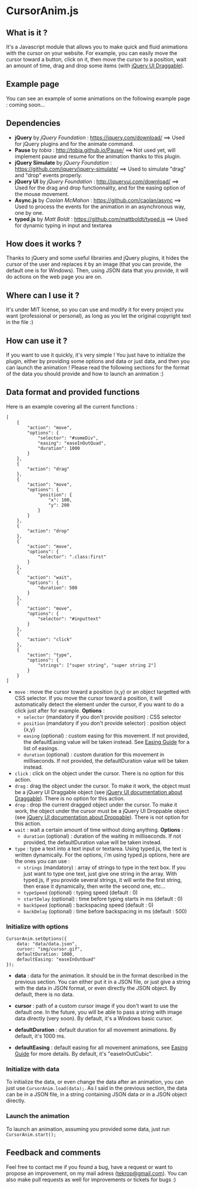 # CursorAnim.js

## What is it ?
It's a Javascript module that allows you to make quick and fluid animations with the cursor on your website. For example, you can easily move the cursor toward a button, click on it, then move the cursor to a position, wait an amount of time, drag and drop some items (with [jQuery UI Draggable](http://jqueryui.com/draggable/)).

## Example page
You can see an example of some animations on the following example page : coming soon...

## Dependencies
- **jQuery** by *jQuery Foundation* : https://jquery.com/download/ ==> Used for jQuery plugins and for the animate command.
- **Pause** by *tobia* : http://tobia.github.io/Pause/ ==> Not used yet, will implement pause and resume for the animation thanks to this plugin.
- **jQuery Simulate** by *jQuery Foundation* : https://github.com/jquery/jquery-simulate/ ==> Used to simulate "drag" and "drop" events properly.
- **jQuery UI** by *jQuery Foundation* : http://jqueryui.com/download/ ==> Used for the drag and drop functionnality, and for the easing option of the mouse movement.
- **Async.js** by *Caolan McMahon* : https://github.com/caolan/async ==> Used to process the events for the animation in an asynchronous way, one by one.
- **typed.js** by *Matt Boldt* : https://github.com/mattboldt/typed.js ==> Used for dynamic typing in input and textarea

## How does it works ?
Thanks to jQuery and some useful librairies and jQuery plugins, it hides the cursor of the user and replaces it by an image (that you can provide, the default one is for Windows). Then, using JSON data that you provide, it will do actions on the web page you are on.

## Where can I use it ?
It's under MIT license, so you can use and modify it for every project you want (professional or personal), as long as you let the original copyright text in the file :)

## How can use it ?
If you want to use it quickly, it's very simple ! You just have to initialize the plugin, either by providing some options and data or just data, and then you can launch the animation ! Please read the following sections for the format of the data you should provide and how to launch an animation :)

## Data format and provided functions
Here is an example covering all the current functions :
```
[
    {
        "action": "move",
        "options": {
            "selector": "#someDiv",
            "easing": "easeInOutQuad",
            "duration": 1000
        }
    },
    {
        "action": "drag"
    },
    {
        "action": "move",
        "options": {
            "position": {
            	"x": 100,
            	"y": 200
        	}
        }
    },
    {
        "action": "drop"
    },
    {
        "action": "move",
        "options": {
            "selector": ".class:first"
        }
    },
    {
        "action": "wait",
        "options": {
        	"duration": 500
    	}
    },
    {
        "action": "move",
        "options": {
            "selector": "#inputtext"
        }
    },
    {
        "action": "click"
    },
    {
        "action": "type",
        "options": {
            "strings": ["super string", "super string 2"]
        }
    }
]
```
- `move` : move the cursor toward a position (x,y) or an object targetted with CSS selector. If you move the cursor toward a position, it will automatically detect the element under the cursor, if you want to do a click just after for example. **Options** :
    - `selector` (mandatory if you don't provide position) : CSS selector
    - `position` (mandatory if you don't provide selector) : position object {x,y}
    - `easing` (optional) : custom easing for this movement. If not provided, the defaultEasing value will be taken instead. See [Easing Guide](http://easings.net/) for a list of easings.
    - `duration` (optional) : custom duration for this movement in milliseconds. If not provided, the defaultDuration value will be taken instead.
- `click` : click on the object under the cursor. There is no option for this action.
- `drag` : drag the object under the cursor. To make it work, the object must be a jQuery UI Draggable object (see [jQuery UI documentation about Draggable](https://jqueryui.com/draggable/)). There is no option for this action.
- `drop` : drop the current dragged object under the cursor. To make it work, the object under the cursor must be a jQuery UI Droppable object (see [jQuery UI documentation about Droppable](https://jqueryui.com/droppable/)). There is not option for this action.
- `wait` : wait a certain amount of time without doing anything. **Options** :
    - `duration` (optional) : duration of the waiting in milliseconds. If not provided, the defaultDuration value will be taken instead.
- `type` : type a text into a text input or textarea. Using typed.js, the text is written dynamically. For the options, i'm using typed.js options, here are the ones you can use :
    - `strings` (mandatory) : array of strings to type in the text box. If you just want to type one text, just give one string in the array. With typed.js, if you provide several strings, it will write the first string, then erase it dynamically, then write the second one, etc...
    - `typeSpeed` (optional) : typing speed (default : 0)
    - `startDelay` (optional) : time before typing starts in ms (default : 0)
    - `backSpeed` (optional) : backspacing speed (default : 0)
    - `backDelay` (optional) : time before backspacing in ms (default : 500)

### Initialize with options
```
CursorAnim.setOptions({
	data: "data/data.json",
	cursor: "img/cursor.gif",
	defaultDuration: 1000,
	defaultEasing: "easeInOutQuad"
});
```
- **data** : data for the animation. It should be in the format described in the previous section. You can either put it in a JSON file, or just give a string with the data in JSON format, or even directly the JSON object. By default, there is no data.

- **cursor** : path of a custom cursor image if you don't want to use the default one. In the future, you will be able to pass a string with image data directly (very soon). By default, it's a Windows basic cursor.

- **defaultDuration** : default duration for all movement animations. By default, it's 1000 ms.

- **defaultEasing** : default easing for all movement animations, see [Easing Guide](http://easings.net/) for more details. By default, it's "easeInOutCubic".

### Initialize with data

To initialize the data, or even change the data after an animation, you can just use `CursorAnim.load(data);`.
As I said in the previous section, the data can be in a JSON file, in a string containing JSON data or in a JSON object directly.

### Launch the animation

To launch an animation, assuming you provided some data, just run `CursorAnim.start();`

## Feedback and comments
Feel free to contact me if you found a bug, have a request or want to propose an improvement, on my mail adress (tekrop@gmail.com). You can also make pull requests as well for improvements or tickets for bugs :)